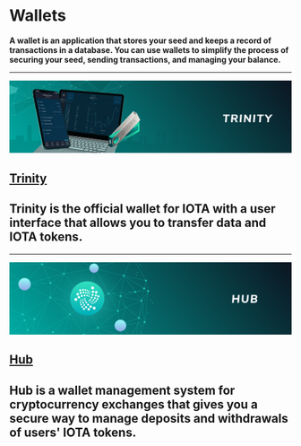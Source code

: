 # Wallets

**A wallet is an application that stores your seed and keeps a record of transactions in a database. You can use wallets to simplify the process of securing your seed, sending transactions, and managing your balance.**

-------------------------
![Trinity](../images/trinity.png)
## [Trinity](../trinity/introduction/overview.md)
Trinity is the official wallet for IOTA with a user interface that allows you to transfer data and IOTA tokens.
-------------------------

-------------------------
![Hub](../images/hub.png)
## [Hub](../hub/introduction/overview.md)
Hub is a wallet management system for cryptocurrency exchanges that gives you a secure way to manage deposits and withdrawals of users' IOTA tokens.
-------------------------

